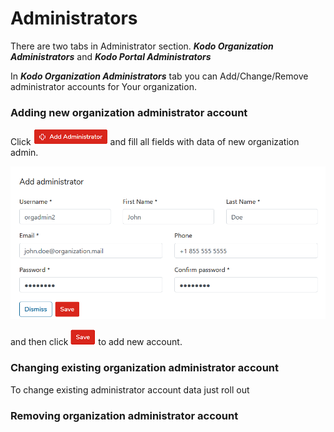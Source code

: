 # Administrators

There are two tabs in Administrator section. **_Kodo Organization Administrators_** and **_Kodo Portal Administrators_**

In **_Kodo Organization Administrators_** tab you can Add/Change/Remove administrator accounts for Your organization.

### Adding new organization administrator account

Click ![](../../.gitbook/assets/addadministratorsmall.png) and fill all fields with data of new organization admin.

![](../../.gitbook/assets/addadminwindow.png)

and then click ![](../../.gitbook/assets/savebuttonsmall.png) to add new account.

### Changing existing organization administrator account

To change existing administrator account data just roll out 

### Removing organization administrator account